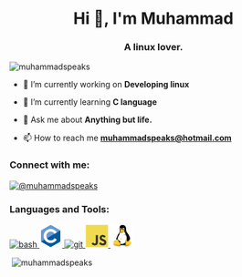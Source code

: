 <h1 align="center">Hi 👋, I'm Muhammad</h1>
<h3 align="center">A linux lover.</h3>

<p align="left"> <img src="https://komarev.com/ghpvc/?username=muhammadspeaks&label=Profile%20views&color=0e75b6&style=flat" alt="muhammadspeaks" /> </p>

- 🔭 I’m currently working on **Developing linux**

- 🌱 I’m currently learning **C language**

- 💬 Ask me about **Anything but life.**

- 📫 How to reach me **muhammadspeaks@hotmail.com**

<h3 align="left">Connect with me:</h3>
<p align="left">
<a href="https://twitter.com/@muhammadspeaks" target="blank"><img align="center" src="https://raw.githubusercontent.com/rahuldkjain/github-profile-readme-generator/master/src/images/icons/Social/twitter.svg" alt="@muhammadspeaks" height="30" width="40" /></a>
</p>

<h3 align="left">Languages and Tools:</h3>
<p align="left"> <a href="https://www.gnu.org/software/bash/" target="_blank" rel="noreferrer"> <img src="https://www.vectorlogo.zone/logos/gnu_bash/gnu_bash-icon.svg" alt="bash" width="40" height="40"/> </a> <a href="https://www.cprogramming.com/" target="_blank" rel="noreferrer"> <img src="https://raw.githubusercontent.com/devicons/devicon/master/icons/c/c-original.svg" alt="c" width="40" height="40"/> </a> <a href="https://git-scm.com/" target="_blank" rel="noreferrer"> <img src="https://www.vectorlogo.zone/logos/git-scm/git-scm-icon.svg" alt="git" width="40" height="40"/> </a> <a href="https://developer.mozilla.org/en-US/docs/Web/JavaScript" target="_blank" rel="noreferrer"> <img src="https://raw.githubusercontent.com/devicons/devicon/master/icons/javascript/javascript-original.svg" alt="javascript" width="40" height="40"/> </a> <a href="https://www.linux.org/" target="_blank" rel="noreferrer"> <img src="https://raw.githubusercontent.com/devicons/devicon/master/icons/linux/linux-original.svg" alt="linux" width="40" height="40"/> </a> </p>

<p>&nbsp;<img align="center" src="https://github-readme-stats.vercel.app/api?username=muhammadspeaks&show_icons=true&locale=en" alt="muhammadspeaks" /></p>
